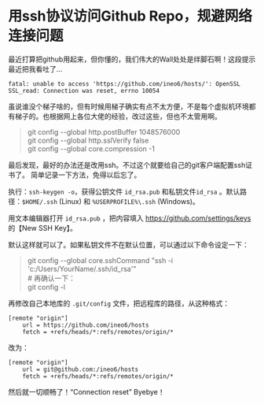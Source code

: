 # 用ssh协议访问Github Repo，规避网络连接问题

最近打算把github用起来，但你懂的，我们伟大的Wall处处是绊脚石啊！这段提示最近把我看吐了...

```
fatal: unable to access 'https://github.com/ineo6/hosts/': OpenSSL SSL_read: Connection was reset, errno 10054
```

虽说谁没个梯子啥的，但有时候用梯子确实有点不太方便，不是每个虚拟机环境都有梯子的。也根据网上各位大佬的经验，改过这些，但也不太管用啊。

>  git config --global http.postBuffer 1048576000  
> git config --global http.sslVerify false  
> git config --global core.compression -1   

最后发现，最好的办法还是改用ssh。不过这个就要给自己的git客户端配置ssh证书了。 简单记录一下方法，免得以后忘了。

执行：`ssh-keygen -o`，获得公钥文件 `id_rsa.pub` 和私钥文件`id_rsa` 。默认路径：`$HOME/.ssh` (Linux) 和 `%USERPROFILE%\.ssh` (Windows)。

用文本编辑器打开 `id_rsa.pub` ，把内容填入 https://github.com/settings/keys 的【New SSH Key】。

默认这样就可以了。如果私钥文件不在默认位置，可以通过以下命令设定一下：

>  git config --global core.sshCommand "ssh -i 'c:/Users/YourName/.ssh/id_rsa'"  
>  \# 再确认一下：  
>  git config -l

再修改自己本地库的 `.git/config` 文件，把远程库的路径，从这种格式：

```
[remote "origin"]
	url = https://github.com/ineo6/hosts
	fetch = +refs/heads/*:refs/remotes/origin/*
```

改为：

```
[remote "origin"]
	url = git@github.com:/ineo6/hosts
	fetch = +refs/heads/*:refs/remotes/origin/*
```

然后就一切顺畅了！“Connection reset” Byebye！